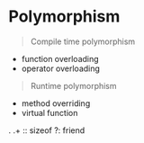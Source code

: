 # Polymorphism

> Compile time polymorphism
+ function overloading
+ operator overloading

> Runtime polymorphism
+ method overriding
+ virtual function

.
.+
::
sizeof
?:
friend